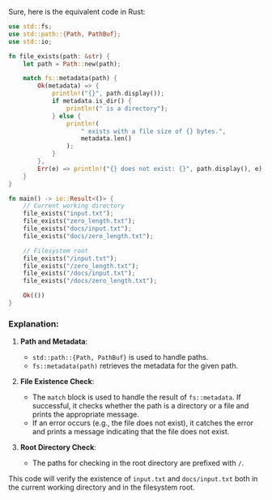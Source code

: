 Sure, here is the equivalent code in Rust:

```rust
use std::fs;
use std::path::{Path, PathBuf};
use std::io;

fn file_exists(path: &str) {
    let path = Path::new(path);

    match fs::metadata(path) {
        Ok(metadata) => {
            println!("{}", path.display());
            if metadata.is_dir() {
                println!(" is a directory");
            } else {
                println!(
                    " exists with a file size of {} bytes.",
                    metadata.len()
                );
            }
        },
        Err(e) => println!("{} does not exist: {}", path.display(), e),
    }
}

fn main() -> io::Result<()> {
    // Current working directory
    file_exists("input.txt");
    file_exists("zero_length.txt");
    file_exists("docs/input.txt");
    file_exists("docs/zero_length.txt");

    // Filesystem root
    file_exists("/input.txt");
    file_exists("/zero_length.txt");
    file_exists("/docs/input.txt");
    file_exists("/docs/zero_length.txt");

    Ok(())
}
```

### Explanation:
1. **Path and Metadata**: 
   - `std::path::{Path, PathBuf}` is used to handle paths.
   - `fs::metadata(path)` retrieves the metadata for the given path.

2. **File Existence Check**:
   - The `match` block is used to handle the result of `fs::metadata`. If successful, it checks whether the path is a directory or a file and prints the appropriate message.
   - If an error occurs (e.g., the file does not exist), it catches the error and prints a message indicating that the file does not exist.

3. **Root Directory Check**:
   - The paths for checking in the root directory are prefixed with `/`.

This code will verify the existence of `input.txt` and `docs/input.txt` both in the current working directory and in the filesystem root.
